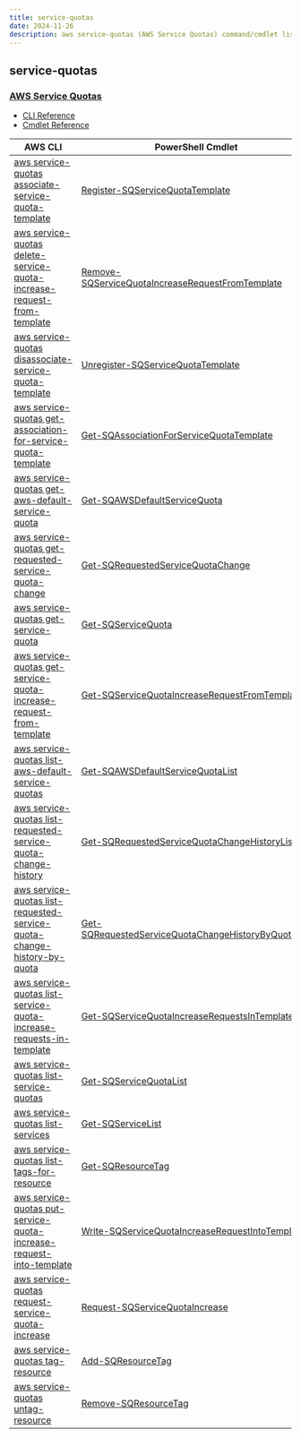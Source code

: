 ```yaml
---
title: service-quotas
date: 2024-11-26
description: aws service-quotas (AWS Service Quotas) command/cmdlet list.
---
```


## service-quotas

### [AWS Service Quotas](https://console.aws.amazon.com/servicequotas/)

* [CLI Reference](https://awscli.amazonaws.com/v2/documentation/api/latest/reference/service-quotas/index.html)
* [Cmdlet Reference](https://docs.aws.amazon.com/powershell/latest/reference/items/AWS_Service_Quotas_cmdlets.html)

|AWS CLI|PowerShell Cmdlet|
|----|----|
|[aws service-quotas associate-service-quota-template](https://awscli.amazonaws.com/v2/documentation/api/latest/reference/service-quotas/associate-service-quota-template.html)|[Register-SQServiceQuotaTemplate](https://docs.aws.amazon.com/powershell/latest/reference/items/Register-SQServiceQuotaTemplate.html)|
|[aws service-quotas delete-service-quota-increase-request-from-template](https://awscli.amazonaws.com/v2/documentation/api/latest/reference/service-quotas/delete-service-quota-increase-request-from-template.html)|[Remove-SQServiceQuotaIncreaseRequestFromTemplate](https://docs.aws.amazon.com/powershell/latest/reference/items/Remove-SQServiceQuotaIncreaseRequestFromTemplate.html)|
|[aws service-quotas disassociate-service-quota-template](https://awscli.amazonaws.com/v2/documentation/api/latest/reference/service-quotas/disassociate-service-quota-template.html)|[Unregister-SQServiceQuotaTemplate](https://docs.aws.amazon.com/powershell/latest/reference/items/Unregister-SQServiceQuotaTemplate.html)|
|[aws service-quotas get-association-for-service-quota-template](https://awscli.amazonaws.com/v2/documentation/api/latest/reference/service-quotas/get-association-for-service-quota-template.html)|[Get-SQAssociationForServiceQuotaTemplate](https://docs.aws.amazon.com/powershell/latest/reference/items/Get-SQAssociationForServiceQuotaTemplate.html)|
|[aws service-quotas get-aws-default-service-quota](https://awscli.amazonaws.com/v2/documentation/api/latest/reference/service-quotas/get-aws-default-service-quota.html)|[Get-SQAWSDefaultServiceQuota](https://docs.aws.amazon.com/powershell/latest/reference/items/Get-SQAWSDefaultServiceQuota.html)|
|[aws service-quotas get-requested-service-quota-change](https://awscli.amazonaws.com/v2/documentation/api/latest/reference/service-quotas/get-requested-service-quota-change.html)|[Get-SQRequestedServiceQuotaChange](https://docs.aws.amazon.com/powershell/latest/reference/items/Get-SQRequestedServiceQuotaChange.html)|
|[aws service-quotas get-service-quota](https://awscli.amazonaws.com/v2/documentation/api/latest/reference/service-quotas/get-service-quota.html)|[Get-SQServiceQuota](https://docs.aws.amazon.com/powershell/latest/reference/items/Get-SQServiceQuota.html)|
|[aws service-quotas get-service-quota-increase-request-from-template](https://awscli.amazonaws.com/v2/documentation/api/latest/reference/service-quotas/get-service-quota-increase-request-from-template.html)|[Get-SQServiceQuotaIncreaseRequestFromTemplate](https://docs.aws.amazon.com/powershell/latest/reference/items/Get-SQServiceQuotaIncreaseRequestFromTemplate.html)|
|[aws service-quotas list-aws-default-service-quotas](https://awscli.amazonaws.com/v2/documentation/api/latest/reference/service-quotas/list-aws-default-service-quotas.html)|[Get-SQAWSDefaultServiceQuotaList](https://docs.aws.amazon.com/powershell/latest/reference/items/Get-SQAWSDefaultServiceQuotaList.html)|
|[aws service-quotas list-requested-service-quota-change-history](https://awscli.amazonaws.com/v2/documentation/api/latest/reference/service-quotas/list-requested-service-quota-change-history.html)|[Get-SQRequestedServiceQuotaChangeHistoryList](https://docs.aws.amazon.com/powershell/latest/reference/items/Get-SQRequestedServiceQuotaChangeHistoryList.html)|
|[aws service-quotas list-requested-service-quota-change-history-by-quota](https://awscli.amazonaws.com/v2/documentation/api/latest/reference/service-quotas/list-requested-service-quota-change-history-by-quota.html)|[Get-SQRequestedServiceQuotaChangeHistoryByQuotaList](https://docs.aws.amazon.com/powershell/latest/reference/items/Get-SQRequestedServiceQuotaChangeHistoryByQuotaList.html)|
|[aws service-quotas list-service-quota-increase-requests-in-template](https://awscli.amazonaws.com/v2/documentation/api/latest/reference/service-quotas/list-service-quota-increase-requests-in-template.html)|[Get-SQServiceQuotaIncreaseRequestsInTemplateList](https://docs.aws.amazon.com/powershell/latest/reference/items/Get-SQServiceQuotaIncreaseRequestsInTemplateList.html)|
|[aws service-quotas list-service-quotas](https://awscli.amazonaws.com/v2/documentation/api/latest/reference/service-quotas/list-service-quotas.html)|[Get-SQServiceQuotaList](https://docs.aws.amazon.com/powershell/latest/reference/items/Get-SQServiceQuotaList.html)|
|[aws service-quotas list-services](https://awscli.amazonaws.com/v2/documentation/api/latest/reference/service-quotas/list-services.html)|[Get-SQServiceList](https://docs.aws.amazon.com/powershell/latest/reference/items/Get-SQServiceList.html)|
|[aws service-quotas list-tags-for-resource](https://awscli.amazonaws.com/v2/documentation/api/latest/reference/service-quotas/list-tags-for-resource.html)|[Get-SQResourceTag](https://docs.aws.amazon.com/powershell/latest/reference/items/Get-SQResourceTag.html)|
|[aws service-quotas put-service-quota-increase-request-into-template](https://awscli.amazonaws.com/v2/documentation/api/latest/reference/service-quotas/put-service-quota-increase-request-into-template.html)|[Write-SQServiceQuotaIncreaseRequestIntoTemplate](https://docs.aws.amazon.com/powershell/latest/reference/items/Write-SQServiceQuotaIncreaseRequestIntoTemplate.html)|
|[aws service-quotas request-service-quota-increase](https://awscli.amazonaws.com/v2/documentation/api/latest/reference/service-quotas/request-service-quota-increase.html)|[Request-SQServiceQuotaIncrease](https://docs.aws.amazon.com/powershell/latest/reference/items/Request-SQServiceQuotaIncrease.html)|
|[aws service-quotas tag-resource](https://awscli.amazonaws.com/v2/documentation/api/latest/reference/service-quotas/tag-resource.html)|[Add-SQResourceTag](https://docs.aws.amazon.com/powershell/latest/reference/items/Add-SQResourceTag.html)|
|[aws service-quotas untag-resource](https://awscli.amazonaws.com/v2/documentation/api/latest/reference/service-quotas/untag-resource.html)|[Remove-SQResourceTag](https://docs.aws.amazon.com/powershell/latest/reference/items/Remove-SQResourceTag.html)|


